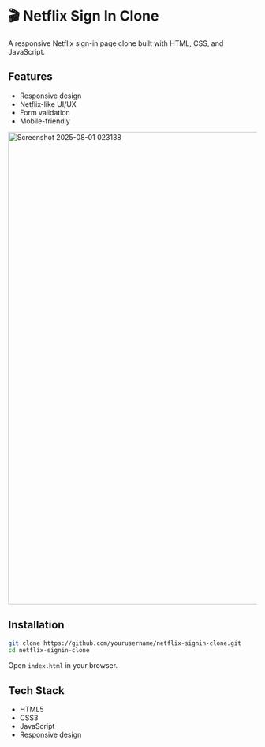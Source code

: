 # 🎬 Netflix Sign In Clone

A responsive Netflix sign-in page clone built with HTML, CSS, and JavaScript.

## Features

- Responsive design
- Netflix-like UI/UX
- Form validation
- Mobile-friendly

<img width="1904" height="956" alt="Screenshot 2025-08-01 023138" src="https://github.com/user-attachments/assets/87ea501d-016a-4495-bdbb-d19235f1e08b" />


## Installation

```bash
git clone https://github.com/yourusername/netflix-signin-clone.git
cd netflix-signin-clone
```

Open `index.html` in your browser.

## Tech Stack

- HTML5
- CSS3
- JavaScript
- Responsive design


